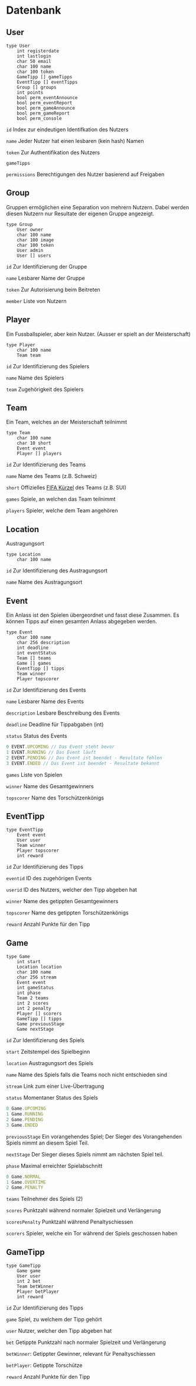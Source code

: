 # Datenbank

## User
```
type User
    int registerdate
    int lastlogin
    char 50 email
    char 100 name
    char 100 token
    GameTipp [] gameTipps
    EventTipp [] eventTipps
    Group [] groups
    int points
    bool perm_eventAnnounce
    bool perm_eventReport
    bool perm_gameAnnounce
    bool perm_gameReport
    bool perm_console
```

`id` Index zur eindeutigen Identifkation des Nutzers

`name` Jeder Nutzer hat einen lesbaren (kein hash) Namen 

`token` Zur Authentifikation des Nutzers

`gameTipps`

`permissions` Berechtigungen des Nutzer basierend auf Freigaben

## Group
Gruppen ermöglichen eine Separation von mehrern Nutzern. Dabei werden diesen Nutzern nur Resultate der eigenen Gruppe angezeigt.

```
type Group
    User owner
    char 100 name
    char 100 image
    char 100 token
    User admin
    User [] users
```

`id` Zur Identifizierung der Gruppe

`name` Lesbarer Name der Gruppe

`token` Zur Autorisierung beim Beitreten

`member` Liste von Nutzern


## Player
Ein Fussballspieler, aber kein Nutzer. (Ausser er spielt an der Meisterschaft)
```
type Player
    char 100 name
    Team team
```

`id` Zur Identifizierung des Spielers

`name` Name des Spielers

`team` Zugehörigkeit des Spielers

## Team
Ein Team, welches an der Meisterschaft teilnimmt
```
type Team
    char 100 name
    char 10 short
    Event event
    Player [] players
```

`id` Zur Identifizierung des Teams

`name` Name des Teams (z.B. Schweiz)

`short` Offizielles [FIFA Kürzel](https://en.wikipedia.org/wiki/List_of_FIFA_country_codes) des Teams (z.B. SUI)

`games` Spiele, an welchen das Team teilnimmt

`players` Spieler, welche dem Team angehören


## Location
Austragungsort
```
type Location
    char 100 name
```

`id` Zur Identifizierung des Austragungsort

`name` Name des Austragungsort


## Event
Ein Anlass ist den Spielen übergeordnet und fasst diese Zusammen. Es können Tipps auf einen gesamten Anlass abgegeben werden.
```
type Event
    char 100 name
    char 256 description
    int deadline
    int eventStatus
    Team [] teams
    Game [] games
    EventTipp [] tipps
    Team winner
    Player topscorer
```

`id` Zur Identifizierung des Events

`name` Lesbarer Name des Events

`description` Lesbare Beschreibung des Events

`deadline` Deadline für Tippabgaben (int)

`status` Status des Events

```js
0 EVENT.UPCOMING // Das Event steht bevor
1 EVENT.RUNNING // Das Event läuft
2 EVENT.PENDING // Das Event ist beendet - Resultate fehlen
3 EVENT.ENDED // Das Event ist beendet - Resultate bekannt 
```

`games` Liste von Spielen

`winner` Name des Gesamtgewinners

`topscorer` Name des Torschützenkönigs

## EventTipp
```
type EventTipp
    Event event
    User user
    Team winner
    Player topscorer
    int reward
```

`id` Zur Identifizierung des Tipps

`eventid` ID des zugehörigen Events

`userid` ID des Nutzers, welcher den Tipp abgeben hat

`winner` Name des getippten Gesamtgewinners

`topscorer` Name des getippten Torschützenkönigs

`reward` Anzahl Punkte für den Tipp

## Game
```
type Game
    int start
    Location location
    char 100 name
    char 256 stream
    Event event
    int gameStatus
    int phase
    Team 2 teams
    int 2 scores
    int 2 penalty
    Player [] scorers
    GameTipp [] tipps
    Game previousStage
    Game nextStage
```

`id` Zur Identifizierung des Spiels

`start` Zeitstempel des Spielbeginn

`location` Austragungsort des Spiels

`name` Name des Spiels falls die Teams noch nicht entschieden sind

`stream` Link zum einer Live-Übertragung

`status` Momentaner Status des Spiels

```js
0 Game.UPCOMING
1 Game.RUNNING
2 Game.PENDING
3 Game.ENDED
```

`previousStage` Ein vorangehendes Spiel; Der Sieger des Vorangehenden Spiels nimmt an diesem Spiel Teil.

`nextStage` Der Sieger dieses Spiels nimmt am nächsten Spiel teil.

`phase` Maximal erreichter Spielabschnitt

```js
0 Game.NORMAL
1 Game.OVERTIME
2 Game.PENALTY
```

`teams` Teilnehmer des Spiels (2)

`scores` Punktzahl während normaler Spielzeit und Verlängerung

`scoresPenalty` Punktzahl während Penaltyschiessen

`scorers` Spieler, welche ein Tor während der Spiels geschossen haben

## GameTipp
```
type GameTipp
    Game game
    User user
    int 2 bet
    Team betWinner
    Player betPlayer
    int reward
```

`id` Zur Identifizierung des Tipps

`game` Spiel, zu welchem der Tipp gehört

`user` Nutzer, welcher den Tipp abgeben hat

`bet` Getippte Punktzahl nach normaler Spielzeit und Verlängerung

`betWinner`: Getippter Gewinner, relevant für Penaltyschiessen

`betPlayer`: Getippte Torschütze

`reward` Anzahl Punkte für den Tipp